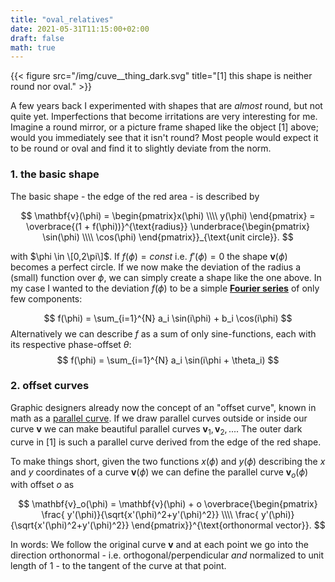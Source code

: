 ```yaml
---
title: "oval_relatives"
date: 2021-05-31T11:15:00+02:00
draft: false
math: true
---
```


{{< figure src="/img/cuve__thing_dark.svg" title="[1] this shape is neither round nor oval." >}}

A few years back I experimented with shapes that are *almost* round, but not quite yet. Imperfections that become irritations are very interesting for me. Imagine a round mirror, or a picture frame shaped like the object [1] above; would you immediately see that it isn't round? Most people would expect it to be round or oval and find it to slightly deviate from the norm. 

### 1. the basic shape

The basic shape - the edge of the red area - is described by

$$
\mathbf{v}(\phi) = \begin{pmatrix}x(\phi) \\\\ y(\phi) \end{pmatrix} =  \overbrace{(1 + f(\phi))}^{\text{radius}} \underbrace{\begin{pmatrix} \sin(\phi) \\\\ \cos(\phi) \end{pmatrix}}_{\text{unit circle}}.
$$

with $\phi \in \[0,2\pi\]$. If $f(\phi) = const$ i.e. $f'(\phi) = 0$ the shape $\mathbf{v}(\phi)$ becomes a perfect circle. If we now make the deviation of the radius a (small) function over $\phi$, we can simply create a shape like the one above. In my case I wanted to the deviation $f(\phi)$ to be a simple [**Fourier series**](https://en.wikipedia.org/wiki/Fourier_series) of only few components:

$$
    f(\phi) = \sum_{i=1}^{N} a_i \sin(i\phi) + b_i \cos(i\phi)
$$
Alternatively we can describe $f$ as a sum of only sine-functions, each with its respective phase-offset $\theta$:
$$ f(\phi) = \sum_{i=1}^{N} a_i \sin(i\phi + \theta_i) $$

### 2. offset curves

Graphic designers already now the concept of an "offset curve", known in math as a [parallel curve](https://en.wikipedia.org/wiki/Parallel_curve). If we draw parallel curves outside or inside our curve $\mathbf{v}$ we can make beautiful parallel curves $\mathbf{v}_1, \mathbf{v}_2, ...$. The outer dark curve in [1] is such a parallel curve derived from the edge of the red shape.

To make things short, given the two functions $x(\phi)$ and $y(\phi)$ describing the $x$ and $y$ coordinates of a curve $\mathbf{v}(\phi)$ we can define the parallel curve $\mathbf{v}_o(\phi)$ with offset $o$ as

$$ 
    \mathbf{v}_o(\phi) = \mathbf{v}(\phi) + o \overbrace{\begin{pmatrix} \frac{ y'(\phi)}{\sqrt{x'(\phi)^2+y'(\phi)^2}} \\\\ \frac{ y'(\phi)}{\sqrt{x'(\phi)^2+y'(\phi)^2}} \end{pmatrix}}^{\text{orthonormal vector}}.
$$

In words: We follow the original curve $\mathbf{v}$ and at each point we go into the direction orthonormal - i.e. orthogonal/perpendicular _and_ normalized to unit length of $1$ - to the tangent of the curve at that point.
